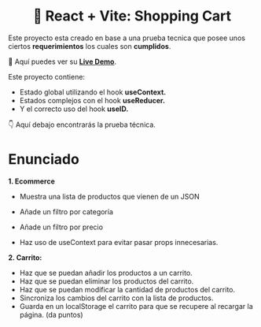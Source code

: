 <div align='center'>

# 🛒 React + Vite: Shopping Cart

</div>

Este proyecto esta creado en base a una prueba tecnica que posee unos ciertos **requerimientos** los cuales son **cumplidos**.

🧩 Aquí puedes ver su [**Live Demo**](https://shopping-cart-abraham.netlify.app/).

Este proyecto contiene:

- Estado global utilizando el hook **useContext.**
- Estados complejos con el hook **useReducer.**
- Y el correcto uso del hook **useID.**

👇 Aquí debajo encontrarás la prueba técnica.

# Enunciado

**1. Ecommerce**

- Muestra una lista de productos que vienen de un JSON
- Añade un filtro por categoría
- Añade un filtro por precio

- Haz uso de useContext para evitar pasar props innecesarias.

**2. Carrito:**

- Haz que se puedan añadir los productos a un carrito.
- Haz que se puedan eliminar los productos del carrito.
- Haz que se puedan modificar la cantidad de productos del carrito.
- Sincroniza los cambios del carrito con la lista de productos.
- Guarda en un localStorage el carrito para que se recupere al recargar la página. (da puntos)
